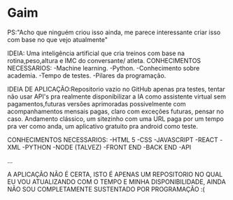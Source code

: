 # Gaim

PS:"Acho que ninguém criou isso ainda, me parece interessante criar isso com base no que vejo atualmente"

IDEIA: Uma inteligência artificial que cria treinos com base na rotina,peso,altura e IMC do conversante/ atleta.
CONHECIMENTOS NECESSARIOS: 
-Machine learning.
-Python.
-Conhecimento sobre academia.
-Tempo de testes.
-Pilares da programação.

IDEIA DE APLICAÇÃO:Repositorio vazio no GitHub apenas pra testes, tentar não usar API's pra realmente disponibilizar a IA como assistente virtual sem pagamentos,futuras versões aprimoradas possivelmente com acompanhamentos mensais pagas, claro com exceções futuras, pensar no caso. Andamento clássico, um sitezinho com uma URL paga por um tempo pra ver como anda, um aplicativo gratuito pra android como teste.

CONHECIMENTOS NECESSARIOS:
-HTML 5
-CSS 
-JAVASCRIPT
-REACT
-XML
-PYTHON
-NODE (TALVEZ)
-FRONT END 
-BACK END
-API

...

A APLICAÇÃO NÃO É CERTA, ISTO É APENAS UM REPOSITORIO NO QUAL EU VOU ATUALIZANDO COM O TEMPO E MINHA DISPONIBILIDADE, AINDA NÃO SOU COMPLETAMENTE SUSTENTADO POR PROGRAMAÇÃO :(
